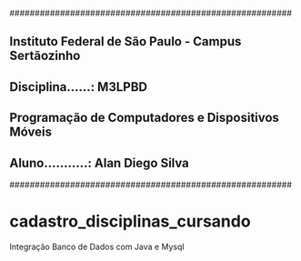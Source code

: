 ########################################################
## Instituto Federal de São Paulo - Campus Sertãozinho
## Disciplina......: M3LPBD
## Programação de Computadores e Dispositivos Móveis
## Aluno...........: Alan Diego Silva
########################################################

# cadastro_disciplinas_cursando
Integração Banco de Dados com Java e Mysql 
